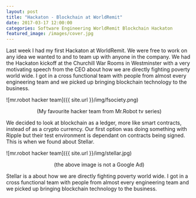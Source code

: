 ```yaml
---
layout: post
title: "Hackaton - Blockchain at WorldRemit"
date: 2017-03-17 12:00:00
categories: Software Engineering WorldRemit Blockchain Hackaton
featured_image: /images/cover.jpg
---
```


Last week I had my first Hackaton at WorldRemit. We were free to work on any idea we wanted to and to team up with anyone in the company. We had the Hackaton kickoff at the Churchill War Rooms in Westminster with a very motivating speech from the CEO about how we are directly fighting poverty world wide. I got in a cross functional team with people from almost every engineering team and we picked up bringing blockchain technology to the business.

![mr.robot hacker team]({{ site.url }}/img/fsociety.png)
<center>(My favourite hacker team from Mr.Robot tv series)</center>

We decided to look at blockchain as a ledger, more like smart contracts, instead of as a crypto currency. Our first option was doing something with Ripple but their test environment is dependant on contracts being signed. This is when we found about Stellar.

![mr.robot hacker team]({{ site.url }}/img/stellar.jpg)
<center>(the above image is not a Google Ad)</center>

Stellar is a about how we are directly fighting poverty world wide. I got in a cross functional team with people from almost every engineering team and we picked up bringing blockchain technology to the business.
